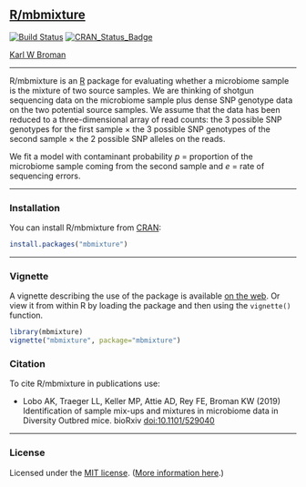 ## [R/mbmixture](https://github.com/kbroman/mbmixture)

[![Build Status](https://travis-ci.org/kbroman/mbmixture.svg?branch=master)](https://travis-ci.org/kbroman/mbmixture)
[![CRAN_Status_Badge](https://www.r-pkg.org/badges/version/mbmixture)](https://cran.r-project.org/package=mbmixture)

[Karl W Broman](https://kbroman.org)

---

R/mbmixture is an [R](https://www.r-project.org) package for
evaluating whether a microbiome sample is the mixture of two source
samples. We are thinking of shotgun sequencing data on the microbiome
sample plus dense SNP genotype data on the two potential source
samples. We assume that the data has been reduced to a
three-dimensional array of read counts: the 3 possible SNP genotypes
for the first sample &times; the 3 possible SNP genotypes of the
second sample &times; the 2 possible SNP alleles on the reads.

We fit a model with contaminant probability _p_ = proportion of the
microbiome sample coming from the second sample and _e_ = rate of sequencing
errors.


---

### Installation

You can install R/mbmixture from [CRAN](https://cran.r-project.org):

```r
install.packages("mbmixture")
```

---

### Vignette

A vignette describing the use of the package is available
[on the web](https://kbroman.org/mbmixture/mbmixture.html).
Or view it from within R by loading the package and then using the
`vignette()` function.

```r
library(mbmixture)
vignette("mbmixture", package="mbmixture")
```

### Citation

To cite R/mbmixture in publications use:

- Lobo AK, Traeger LL, Keller MP, Attie AD, Rey FE, Broman KW (2019)
  Identification of sample mix-ups and mixtures in microbiome data in
  Diversity Outbred mice. bioRxiv
  [doi:10.1101/529040](https://doi.org/10.1101/529040)

---

### License

Licensed under the [MIT license](https://cran.r-project.org/web/licenses/MIT).
([More information here](https://en.wikipedia.org/wiki/MIT_License).)
